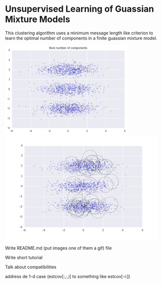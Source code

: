 # Unsupervised Learning of Guassian Mixture Models

This clustering algorithm uses a minimum message length like criterion to learn the optimal number of components in a finite guassian mixture model. 

<p float="left">
  <img src="./figures/best_number_components.png" width="400" /> 
  <img src="./figures/animated.gif" width="500" />
</p>

Write README.md (put images one of them a gif) file

Write short tutorial

Talk about compatibilities

address de 1-d case (estcov[:,:,i] to something like estcov[-i:]) 
